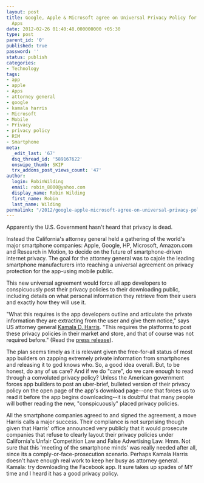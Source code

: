 ```yaml
---
layout: post
title: Google, Apple & Microsoft agree on Universal Privacy Policy for Smartphone
  Apps
date: 2012-02-26 01:40:48.000000000 +05:30
type: post
parent_id: '0'
published: true
password: ''
status: publish
categories:
- Technology
tags:
- app
- apple
- Apps
- attorney general
- google
- kamala harris
- Microsoft
- Mobile
- Privacy
- privacy policy
- RIM
- Smartphone
meta:
  _edit_last: '67'
  dsq_thread_id: '589167622'
  onswipe_thumb: SKIP
  trx_addons_post_views_count: '47'
author:
  login: RobinWilding
  email: robin_8000@yahoo.com
  display_name: Robin Wilding
  first_name: Robin
  last_name: Wilding
permalink: "/2012/google-apple-microsoft-agree-on-universal-privacy-policy-for-smartphone-apps/"
---
```

<p>Apparently the U.S. Government hasn't heard that privacy is dead.</p>
<p>Instead the California's attorney general held a gathering of the world's major smartphone companies: Apple, Google, HP, Microsoft, Amazon.com and Research in Motion, to decide on the future of smartphone-driven internet privacy. The goal for the attorney general was to cajole the leading smartphone manufacturers into reaching a universal agreement on privacy protection for the app-using mobile public. </p>
<p>This new universal agreement would force all app developers to conspicuously post their privacy policies to their downloading public, including details on what personal information they retrieve from their users and exactly how they will use it.</p>

<p>"What this requires is the app developers outline and articulate the private information they are extracting from the user and give them notice," says US attorney general <a href="http://en.wikipedia.org/wiki/Kamala_Harris">Kamala D. Harris</a>. "This requires the platforms to post these privacy policies in their market and store, and that of course was not required before." (Read the <a href="http://oag.ca.gov/news/press_release?id=2630">press release</a>).</p>
<p>The plan seems timely as it is relevant given the free-for-all status of most app builders on zapping extremely private information from smartphones and releasing it to god knows who. So, a good idea overall. But, to be honest, do any of us care? And if we do "care", do we care enough to read through a convoluted privacy policy? Unless the American government forces app builders to post an uber-brief, bulleted version of their privacy policy on the open page of the app's download page--one that forces us to read it before the app begins downloading--it is doubtful that many people will bother reading the new, "conspicuously" placed privacy policies. </p>
<p>All the smartphone companies agreed to and signed the agreement, a move Harris calls a major success. Their compliance is not surprising though given that Harris' office announced very publicly that it would prosecute companies that refuse to clearly layout their privacy policies under California's Unfair Competition Law and False Advertising Law. Hmm. Not sure that this 'meeting of the smartphone minds' was really needed after all, since its a comply-or-face-prosecution scenario. Perhaps Kamala Harris doesn't have enough real work to keep her busy as attorney general. Kamala: try downloading the Facebook app. It sure takes up spades of MY time and I heard it has a good privacy policy.</p>
